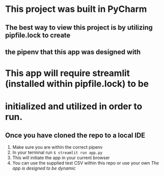 # This project was built in PyCharm
## The best way to view this project is by utilizing pipfile.lock to create
## the pipenv that this app was designed with

# This app will require streamlit (installed within pipfile.lock) to be
# initialized and utilized in order to run.
## Once you have cloned the repo to a local IDE
1. Make sure you are within the correct pipenv
2. In your terminal run
`$ streamlit run app.py`
3. This will initiate the app in your current browser
4. You can use the supplied test CSV within this repo or use your own
  *The app is designed to be dynamic*
